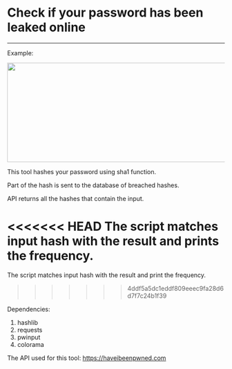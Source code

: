 # Check if your password has been leaked online

---

Example:

<img src="https://user-images.githubusercontent.com/17888328/169696347-200e0289-5bfe-4f9a-bfdc-4db30cfd2828.png" width="600" height="230"/>

This tool hashes your password using sha1 function.

Part of the hash is sent to the database of breached hashes.

API returns all the hashes that contain the input.

<<<<<<< HEAD
The script matches input hash with the result and prints the frequency.
=======
The script matches input hash with the result and print the frequency.
>>>>>>> 4ddf5a5dc1eddf809eeec9fa28d6d7f7c24b1f39

Dependencies:

1. hashlib
2. requests
3. pwinput
4. colorama

The API used for this tool: https://haveibeenpwned.com
